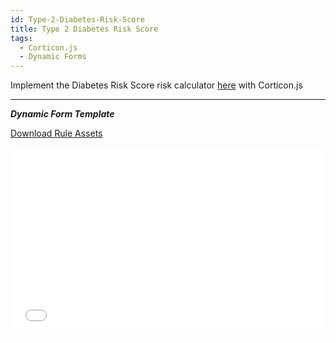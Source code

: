 ```yaml
---
id: Type-2-Diabetes-Risk-Score
title: Type 2 Diabetes Risk Score
tags:
  - Corticon.js
  - Dynamic Forms
---
```


Implement the Diabetes Risk Score risk calculator [here](https://qxmd.com/calculate/calculator_675/diabetes-risk-score-type-2?buildpack=medscape) with Corticon.js  

---

_**Dynamic Form Template**_

[Download Rule Assets](https://minhaskamal.github.io/DownGit/#/home?url=https://github.com/corticon/templates/blob/main//form-templates/Diabetes-Risk-Score-(Type-2)/Rule%20Assets.zip)

<iframe width="100%" height="300" src="//jsfiddle.net/notedhelms/5r60fxn9/17/embedded/result/" allowfullscreen="allowfullscreen" allowpaymentrequest frameborder="0"></iframe>